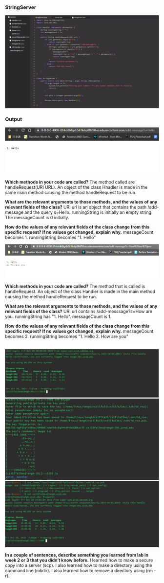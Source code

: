 ### **StringServer**
![stringserver](lab2ss/stringserver1.PNG)
### **Output**
![hello](lab2ss/hello1.PNG)

**Which methods in your code are called?**
The method called are handleRequest(URI URL). An object of the class Hnadler is made in the same main method causing the method handleRequest to be run.

**What are the relevant arguments to those methods, and the values of any relevant fields of the class?**
URI url is an object that contains the path /add-message and the query s=Hello. runningString is initially an empty  string. The messageCount is 0 initially.

**How do the values of any relevant fields of the class change from this specific request? If no values got changed, explain why.**
messageCount becomes 1. runningString becomes "1. Hello"

![lab](lab2ss/hello2.PNG)

**Which methods in your code are called?**
The method that is called is handleRequest. An object of the class Handler is made in the main method causing the method handleRequest to be run. 

**What are the relevant arguments to those methods, and the values of any relevant fields of the class?**
URI url contains /add-messsage?s=How are you. runningString has "1. Hello". messageCount is 1. 

**How do the values of any relevant fields of the class change from this specific request? If no values got changed, explain why.**
messageCount becomes 2. runningString becomes "1. Hello  2. How are you"

![login](lab2ss/login1.png)
![keygen](lab2ss/keygen.PNG)
![scp](lab2ss/scp.PNG)

**In a couple of sentences, describe something you learned from lab in week 2 or 3 that you didn’t know before.**
I learned how to make a secure copy into a server (scp). I also learned how to make a directory using the command line (mkdir). I also learned how to remove a directory using (rm -r).

